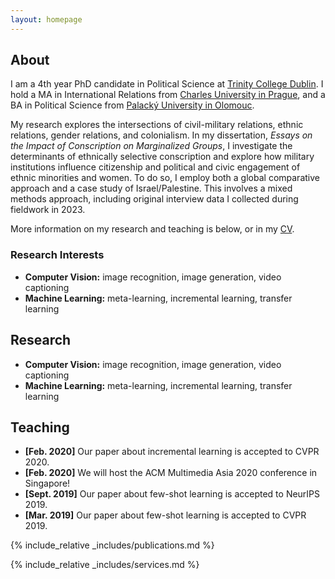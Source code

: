```yaml
---
layout: homepage
---
```


## About

 I am a 4th year PhD candidate in Political Science at <a href="http://tcd.ie" target="_blank">Trinity College Dublin</a>. I hold a MA in International Relations from <a href="http://cuni.cz" target="_blank">Charles University in Prague</a>, and a BA in Political Science from <a href="http://upol.cz" target="_blank">Palacký University in Olomouc</a>.

My research explores the intersections of civil-military relations, ethnic relations, gender relations, and colonialism. In my dissertation, <em>Essays on the Impact of Conscription on Marginalized Groups</em>, I investigate the determinants of ethnically selective conscription and explore how military institutions influence citizenship and political and civic engagement of ethnic minorities and women. To do so, I employ both a global comparative approach and a case study of Israel/Palestine. This involves a mixed methods approach, including original interview data I collected during fieldwork in 2023.

More information on my research and teaching is below, or in my [CV](assets/files/curriculum_vitae.pdf).

### Research Interests

- **Computer Vision:** image recognition, image generation, video captioning
- **Machine Learning:** meta-learning, incremental learning, transfer learning

## Research

- **Computer Vision:** image recognition, image generation, video captioning
- **Machine Learning:** meta-learning, incremental learning, transfer learning

## Teaching

- **[Feb. 2020]** Our paper about incremental learning is accepted to CVPR 2020.
- **[Feb. 2020]** We will host the ACM Multimedia Asia 2020 conference in Singapore!
- **[Sept. 2019]** Our paper about few-shot learning is accepted to NeurIPS 2019.
- **[Mar. 2019]** Our paper about few-shot learning is accepted to CVPR 2019.

{% include_relative _includes/publications.md %}

{% include_relative _includes/services.md %}

